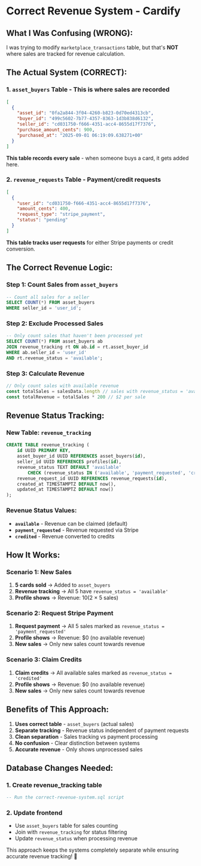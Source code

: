 # Correct Revenue System - Cardify

## **What I Was Confusing (WRONG):**

I was trying to modify `marketplace_transactions` table, but that's **NOT** where sales are tracked for revenue calculation.

## **The Actual System (CORRECT):**

### **1. `asset_buyers` Table** - This is where sales are recorded
```json
[
  {
    "asset_id": "0fa2a844-3f04-4260-b823-0d70ed4313cb",
    "buyer_id": "499c5602-7b77-4357-8363-1d3b838d6132",
    "seller_id": "cd031750-f666-4351-acc4-8655d17f7376",
    "purchase_amount_cents": 900,
    "purchased_at": "2025-09-01 06:19:09.638271+00"
  }
]
```

**This table records every sale** - when someone buys a card, it gets added here.

### **2. `revenue_requests` Table** - Payment/credit requests
```json
[
  {
    "user_id": "cd031750-f666-4351-acc4-8655d17f7376",
    "amount_cents": 400,
    "request_type": "stripe_payment",
    "status": "pending"
  }
]
```

**This table tracks user requests** for either Stripe payments or credit conversion.

## **The Correct Revenue Logic:**

### **Step 1: Count Sales from `asset_buyers`**
```sql
-- Count all sales for a seller
SELECT COUNT(*) FROM asset_buyers 
WHERE seller_id = 'user_id';
```

### **Step 2: Exclude Processed Sales**
```sql
-- Only count sales that haven't been processed yet
SELECT COUNT(*) FROM asset_buyers ab
JOIN revenue_tracking rt ON ab.id = rt.asset_buyer_id
WHERE ab.seller_id = 'user_id' 
AND rt.revenue_status = 'available';
```

### **Step 3: Calculate Revenue**
```typescript
// Only count sales with available revenue
const totalSales = salesData.length // sales with revenue_status = 'available'
const totalRevenue = totalSales * 200 // $2 per sale
```

## **Revenue Status Tracking:**

### **New Table: `revenue_tracking`**
```sql
CREATE TABLE revenue_tracking (
    id UUID PRIMARY KEY,
    asset_buyer_id UUID REFERENCES asset_buyers(id),
    seller_id UUID REFERENCES profiles(id),
    revenue_status TEXT DEFAULT 'available' 
        CHECK (revenue_status IN ('available', 'payment_requested', 'credited')),
    revenue_request_id UUID REFERENCES revenue_requests(id),
    created_at TIMESTAMPTZ DEFAULT now(),
    updated_at TIMESTAMPTZ DEFAULT now()
);
```

### **Revenue Status Values:**
- **`available`** - Revenue can be claimed (default)
- **`payment_requested`** - Revenue requested via Stripe
- **`credited`** - Revenue converted to credits

## **How It Works:**

### **Scenario 1: New Sales**
1. **5 cards sold** → Added to `asset_buyers`
2. **Revenue tracking** → All 5 have `revenue_status = 'available'`
3. **Profile shows** → Revenue: $10 ($2 × 5 sales)

### **Scenario 2: Request Stripe Payment**
1. **Request payment** → All 5 sales marked as `revenue_status = 'payment_requested'`
2. **Profile shows** → Revenue: $0 (no available revenue)
3. **New sales** → Only new sales count towards revenue

### **Scenario 3: Claim Credits**
1. **Claim credits** → All available sales marked as `revenue_status = 'credited'`
2. **Profile shows** → Revenue: $0 (no available revenue)
3. **New sales** → Only new sales count towards revenue

## **Benefits of This Approach:**

1. **Uses correct table** - `asset_buyers` (actual sales)
2. **Separate tracking** - Revenue status independent of payment requests
3. **Clean separation** - Sales tracking vs payment processing
4. **No confusion** - Clear distinction between systems
5. **Accurate revenue** - Only shows unprocessed sales

## **Database Changes Needed:**

### **1. Create revenue_tracking table**
```sql
-- Run the correct-revenue-system.sql script
```

### **2. Update frontend**
- Use `asset_buyers` table for sales counting
- Join with `revenue_tracking` for status filtering
- Update `revenue_status` when processing revenue

This approach keeps the systems completely separate while ensuring accurate revenue tracking! 🎯
